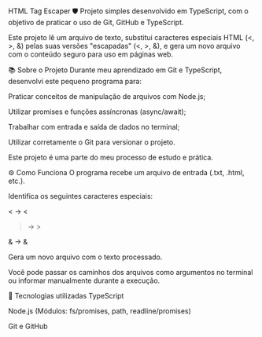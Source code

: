 HTML Tag Escaper 🛡️
Projeto simples desenvolvido em TypeScript, com o objetivo de praticar o uso de Git, GitHub e TypeScript.

Este projeto lê um arquivo de texto, substitui caracteres especiais HTML (<, >, &) pelas suas versões "escapadas" (&lt;, &gt;, &amp;), e gera um novo arquivo com o conteúdo seguro para uso em páginas web.

📚 Sobre o Projeto
Durante meu aprendizado em Git e TypeScript, desenvolvi este pequeno programa para:

Praticar conceitos de manipulação de arquivos com Node.js;

Utilizar promises e funções assíncronas (async/await);

Trabalhar com entrada e saída de dados no terminal;

Utilizar corretamente o Git para versionar o projeto.

Este projeto é uma parte do meu processo de estudo e prática.

⚙️ Como Funciona
O programa recebe um arquivo de entrada (.txt, .html, etc.).

Identifica os seguintes caracteres especiais:

< → &lt;

> → &gt;

& → &amp;

Gera um novo arquivo com o texto processado.

Você pode passar os caminhos dos arquivos como argumentos no terminal ou informar manualmente durante a execução.

🧩 Tecnologias utilizadas
TypeScript

Node.js (Módulos: fs/promises, path, readline/promises)

Git e GitHub


